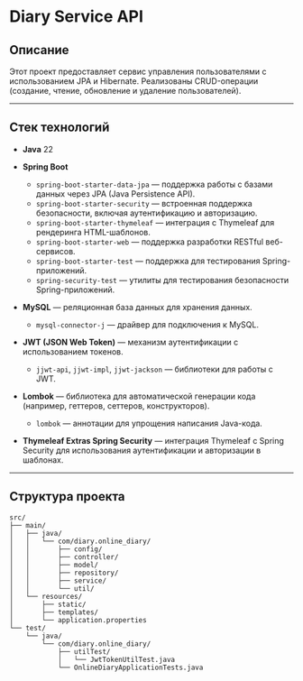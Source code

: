   # Diary Service API

## Описание
Этот проект предоставляет сервис управления пользователями с использованием JPA и Hibernate. Реализованы CRUD-операции (создание, чтение, обновление и удаление пользователей).

---

## Стек технологий
- **Java** 22
- **Spring Boot**
    - `spring-boot-starter-data-jpa` — поддержка работы с базами данных через JPA (Java Persistence API).
    - `spring-boot-starter-security` — встроенная поддержка безопасности, включая аутентификацию и авторизацию.
    - `spring-boot-starter-thymeleaf` — интеграция с Thymeleaf для рендеринга HTML-шаблонов.
    - `spring-boot-starter-web` — поддержка разработки RESTful веб-сервисов.
    - `spring-boot-starter-test` — поддержка для тестирования Spring-приложений.
    - `spring-security-test` — утилиты для тестирования безопасности Spring-приложений.

- **MySQL** — реляционная база данных для хранения данных.
    - `mysql-connector-j` — драйвер для подключения к MySQL.

- **JWT (JSON Web Token)** — механизм аутентификации с использованием токенов.
    - `jjwt-api`, `jjwt-impl`, `jjwt-jackson` — библиотеки для работы с JWT.

- **Lombok** — библиотека для автоматической генерации кода (например, геттеров, сеттеров, конструкторов).
    - `lombok` — аннотации для упрощения написания Java-кода.

- **Thymeleaf Extras Spring Security** — интеграция Thymeleaf с Spring Security для использования аутентификации и авторизации в шаблонах.


---

## Структура проекта
```plaintext
src/
├── main/
│   ├── java/
│   │   └── com/diary.online_diary/
│   │       ├── config/
│   │       ├── controller/
│   │       ├── model/
│   │       ├── repository/
│   │       ├── service/
│   │       └── util/
│   └── resources/
│       ├── static/
│       ├── templates/
│       └── application.properties
└── test/
    └── java/
        └── com/diary.online_diary/
            ├── utilTest/
            │   └── JwtTokenUtilTest.java
            └── OnlineDiaryApplicationTests.java